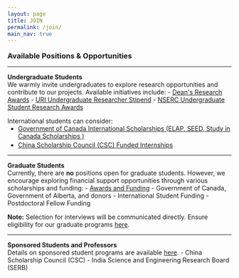 ```yaml
---
layout: page
title: JOIN
permalink: /join/
main_nav: true
---
```


<style>
    ul {
        margin-top: 0em; /* Reduces the top margin */
        margin-bottom: 0.5em; /* Reduces the bottom margin */
    }
    ul li {
        margin-bottom: 0.25em; /* Reduces the space between list items */
    }
    p, h3, h4 {
        margin-top: 1.0em; /* Reduces the space between list items */
        margin-bottom: 0em; /* Reduces the space between list items */
    }
</style>

<h3>Available Positions & Opportunities</h3>
<hr>
<h4>Undergraduate Students</h4>
We warmly invite undergraduates to explore research opportunities and contribute to our projects. Available initiatives include:
- <a href="https://www.ualberta.ca/engineering/research/undergraduate-student-research/deans-research-awards.html">Dean's Research Awards</a>
- <a href="https://www.ualberta.ca/current-students/undergraduate-research-initiative/funding/researcher-stipend/index.html">URI Undergraduate Researcher Stipend</a>
- <a href="https://www.nserc-crsng.gc.ca/Students-Etudiants/UG-PC/USRA-BRPC_eng.asp">NSERC Undergraduate Student Research Awards</a>
<br>

International students can consider:
- <a href="https://www.ualberta.ca/admissions-programs/visiting-student-and-internship-programs/research-internships/goc-scholarships/index.html">Government of Canada International Scholarships (ELAP, SEED, Study in Canada Scholarships )</a>
- <a href="https://www.ualberta.ca/admissions-programs/visiting-student-and-internship-programs/research-internships/csc-funded-placements/index.html">China Scholarship Council (CSC) Funded Internships</a>

<hr>
<h4>Graduate Students</h4>
Currently, there are <b>no</b> positions open for graduate students. However, we encourage exploring financial support opportunities through various scholarships and funding:
- <a href="https://www.ualberta.ca/graduate-studies/awards-and-funding/index.html">Awards and Funding</a>
    - Government of Canada, Government of Alberta, and donors
    - International Student Funding
    - Postdoctoral Fellow Funding
    
<b>Note:</b> Selection for interviews will be communicated directly. Ensure eligibility for our graduate programs <a href="https://www.ualberta.ca/engineering/civil-environmental-engineering/graduate-programs/how-to-apply/admission-requirements.html">here</a>.

<hr>
<h4>Sponsored Students and Professors</h4>
Details on sponsored student programs are available <a href="https://www.ualberta.ca/admissions-programs/sponsored-student-program/index.html">here</a>. 
- China Scholarship Council (CSC)
- India Science and Engineering Research Board (SERB)
